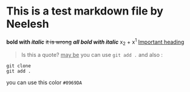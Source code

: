 # This is a test markdown file by Neelesh
**bold with _italic_**
~~it is wrong~~
***all bold with italic***
x<sub>2</sub> + x<sup>1</sup>
<ins>Important heading</ins>
> Is this a quote? <ins>may be</ins>
you can use `git add .`
and also : 
```
git clone
git add .
```
you can use this color `#0969DA`
